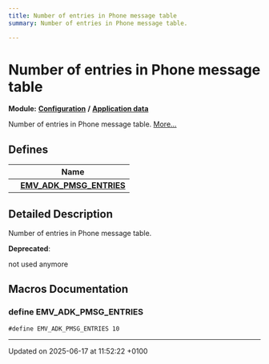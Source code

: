 ```yaml
---
title: Number of entries in Phone message table
summary: Number of entries in Phone message table. 

---
```


# Number of entries in Phone message table

**Module:** **[Configuration](group___a_d_k___c_o_n_f_i_g_u_r_a_t_i_o_n.md)** **/** **[Application data](group___d_e_f___c_o_n_f___a_p_p_l_i.md)**

Number of entries in Phone message table.  [More...](#detailed-description)

## Defines

|                | Name           |
| -------------- | -------------- |
|  | **[EMV_ADK_PMSG_ENTRIES](group___p_p3___p_m_t___n_o___o_f___e_n_t_r_i_e_s.md#define-emv-adk-pmsg-entries)**  |

## Detailed Description

Number of entries in Phone message table. 

**Deprecated**: 

not used anymore



## Macros Documentation

### define EMV_ADK_PMSG_ENTRIES

```
#define EMV_ADK_PMSG_ENTRIES 10
```




-------------------------------

Updated on 2025-06-17 at 11:52:22 +0100